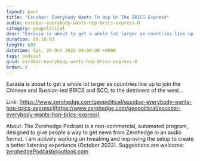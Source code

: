 ```yaml
---
layout: post
title: "Escobar: Everybody Wants To Hop On The BRICS Express"
audio: escobar-everybody-wants-hop-brics-express-0
category: geopolitical
desc: "Eurasia is about to get a whole lot larger as countries line up to join the Chinese and Russian-led BRICS and SCO, to the detriment of the west..."
duration: 00:10:03
length: 603
datetime: Sat, 29 Oct 2022 04:00:00 +0000
tags: podcast
guid: escobar-everybody-wants-hop-brics-express-0
order: 0
---
```

Eurasia is about to get a whole lot larger as countries line up to join the Chinese and Russian-led BRICS and SCO, to the detriment of the west...

Link: [https://www.zerohedge.com/geopolitical/escobar-everybody-wants-hop-brics-express](https://www.zerohedge.com/geopolitical/escobar-everybody-wants-hop-brics-express)

About: The Zerohedge Podcast is a non-commercial, automated program, designed to give people a way to get news from Zerohedge in an audio format.  I am actively working on tweaking and improving the setup to create a better listening experience (October 2022).  Suggestions are welcome: [zerohedgePodcast@outlook.com](mailto:zerohedgePodcast@outlook.com)
